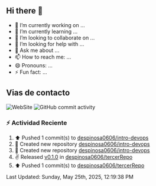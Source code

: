 ## Hi there 👋

- 🔭 I’m currently working on ...
- 🌱 I’m currently learning ...
- 👯 I’m looking to collaborate on ...
- 🤔 I’m looking for help with ...
- 💬 Ask me about ...
- 📫 How to reach me: ...
- 😄 Pronouns: ...
- ⚡ Fun fact: ...

## Vias de contacto
![WebSite](https://www.linkedin.com/in/daniel-espinosa-57a539104/)
![GitHub commit activity](https://img.shields.io/github/commit-activity/m/despinosa0606/despinosa0606)

### :zap: Actividad Reciente
<!--RECENT_ACTIVITY:start-->
1. ⬆️ Pushed 1 commit(s) to [despinosa0606/intro-devops](https://github.com/despinosa0606/intro-devops)<br>
2. 📔 Created new repository [despinosa0606/intro-devops](https://github.com/despinosa0606/intro-devops)<br>
3. 📔 Created new repository [despinosa0606/intro-devops](https://github.com/despinosa0606/intro-devops)<br>
4. ✌️ Released [v0.1.0](https://github.com/despinosa0606/tercerRepo/releases/tag/v0.1.0) in [despinosa0606/tercerRepo](https://github.com/despinosa0606/tercerRepo)<br>
5. ⬆️ Pushed 1 commit(s) to [despinosa0606/tercerRepo](https://github.com/despinosa0606/tercerRepo)<br>
<!--RECENT_ACTIVITY:end-->
<!--RECENT_ACTIVITY:last_update-->
Last Updated: Sunday, May 25th, 2025, 12:19:38 PM
<!--RECENT_ACTIVITY:last_update_end-->
